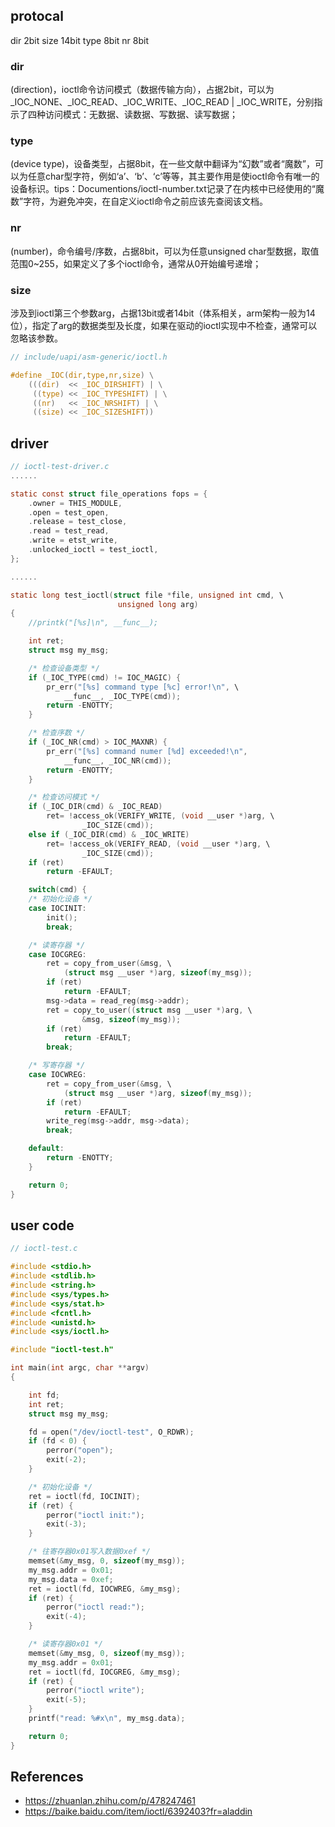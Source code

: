 
## protocal

dir    2bit
size   14bit
type   8bit
nr     8bit

### dir
(direction)，ioctl命令访问模式（数据传输方向），占据2bit，可以为_IOC_NONE、_IOC_READ、_IOC_WRITE、_IOC_READ | _IOC_WRITE，分别指示了四种访问模式：无数据、读数据、写数据、读写数据；
### type
(device type)，设备类型，占据8bit，在一些文献中翻译为“幻数”或者“魔数”，可以为任意char型字符，例如‘a’、‘b’、‘c’等等，其主要作用是使ioctl命令有唯一的设备标识。tips：Documentions/ioctl-number.txt记录了在内核中已经使用的“魔数”字符，为避免冲突，在自定义ioctl命令之前应该先查阅该文档。

### nr
(number)，命令编号/序数，占据8bit，可以为任意unsigned char型数据，取值范围0~255，如果定义了多个ioctl命令，通常从0开始编号递增；

### size
涉及到ioctl第三个参数arg，占据13bit或者14bit（体系相关，arm架构一般为14位），指定了arg的数据类型及长度，如果在驱动的ioctl实现中不检查，通常可以忽略该参数。

```c
// include/uapi/asm-generic/ioctl.h

#define _IOC(dir,type,nr,size) \
    (((dir)  << _IOC_DIRSHIFT) | \
     ((type) << _IOC_TYPESHIFT) | \
     ((nr)   << _IOC_NRSHIFT) | \
     ((size) << _IOC_SIZESHIFT))
```




## driver

``` c
// ioctl-test-driver.c
......

static const struct file_operations fops = {
    .owner = THIS_MODULE,
    .open = test_open,
    .release = test_close,
    .read = test_read,
    .write = etst_write,
    .unlocked_ioctl = test_ioctl,
};

......

static long test_ioctl(struct file *file, unsigned int cmd, \
                        unsigned long arg)
{
    //printk("[%s]\n", __func__);

    int ret;
    struct msg my_msg;

    /* 检查设备类型 */
    if (_IOC_TYPE(cmd) != IOC_MAGIC) {
        pr_err("[%s] command type [%c] error!\n", \
            __func__, _IOC_TYPE(cmd));
        return -ENOTTY; 
    }

    /* 检查序数 */
    if (_IOC_NR(cmd) > IOC_MAXNR) { 
        pr_err("[%s] command numer [%d] exceeded!\n", 
            __func__, _IOC_NR(cmd));
        return -ENOTTY;
    }    

    /* 检查访问模式 */
    if (_IOC_DIR(cmd) & _IOC_READ)
        ret= !access_ok(VERIFY_WRITE, (void __user *)arg, \
                _IOC_SIZE(cmd));
    else if (_IOC_DIR(cmd) & _IOC_WRITE)
        ret= !access_ok(VERIFY_READ, (void __user *)arg, \
                _IOC_SIZE(cmd));
    if (ret)
        return -EFAULT;

    switch(cmd) {
    /* 初始化设备 */
    case IOCINIT:
        init();
        break;

    /* 读寄存器 */
    case IOCGREG:
        ret = copy_from_user(&msg, \
            (struct msg __user *)arg, sizeof(my_msg));
        if (ret) 
            return -EFAULT;
        msg->data = read_reg(msg->addr);
        ret = copy_to_user((struct msg __user *)arg, \
                &msg, sizeof(my_msg));
        if (ret) 
            return -EFAULT;
        break;

    /* 写寄存器 */
    case IOCWREG:
        ret = copy_from_user(&msg, \
            (struct msg __user *)arg, sizeof(my_msg));
        if (ret) 
            return -EFAULT;
        write_reg(msg->addr, msg->data);
        break;

    default:
        return -ENOTTY;
    }

    return 0;
}
```
## user code

``` c
// ioctl-test.c

#include <stdio.h>
#include <stdlib.h>
#include <string.h>
#include <sys/types.h>
#include <sys/stat.h>
#include <fcntl.h>
#include <unistd.h>
#include <sys/ioctl.h> 

#include "ioctl-test.h"

int main(int argc, char **argv)
{

    int fd;
    int ret;
    struct msg my_msg;

    fd = open("/dev/ioctl-test", O_RDWR);
    if (fd < 0) {
        perror("open");
        exit(-2);
    }

    /* 初始化设备 */
    ret = ioctl(fd, IOCINIT);
    if (ret) {
        perror("ioctl init:");
        exit(-3);
    }

    /* 往寄存器0x01写入数据0xef */
    memset(&my_msg, 0, sizeof(my_msg));
    my_msg.addr = 0x01;
    my_msg.data = 0xef;
    ret = ioctl(fd, IOCWREG, &my_msg);
    if (ret) {
        perror("ioctl read:");
        exit(-4);
    }

    /* 读寄存器0x01 */
    memset(&my_msg, 0, sizeof(my_msg));
    my_msg.addr = 0x01;
    ret = ioctl(fd, IOCGREG, &my_msg);
    if (ret) {
        perror("ioctl write");
        exit(-5);
    }
    printf("read: %#x\n", my_msg.data);

    return 0;
}
```

## References

- https://zhuanlan.zhihu.com/p/478247461
- https://baike.baidu.com/item/ioctl/6392403?fr=aladdin
